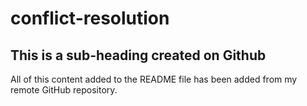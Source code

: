 # conflict-resolution

## This is a sub-heading created on Github

All of this content added to the README file has been added from my remote GitHub repository.
